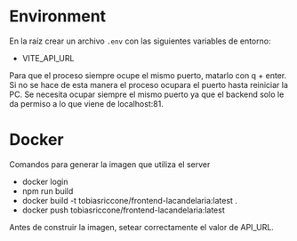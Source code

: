 # Environment
En la raíz crear un archivo `.env` con las siguientes variables de entorno:
- VITE_API_URL

Para que el proceso siempre ocupe el mismo puerto, matarlo con q + enter. Si no se hace de esta manera el proceso ocupara el puerto hasta reiniciar la PC. Se necesita ocupar siempre el mismo puerto ya que el backend solo le da permiso a lo que viene de localhost:81.

# Docker
Comandos para generar la imagen que utiliza el server
- docker login
- npm run build
- docker build -t tobiasriccone/frontend-lacandelaria:latest .
- docker push tobiasriccone/frontend-lacandelaria:latest

Antes de construir la imagen, setear correctamente el valor de API_URL.